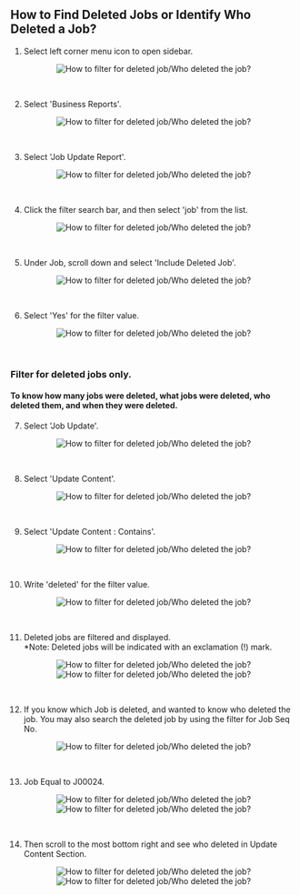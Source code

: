 ## How to Find Deleted Jobs or Identify Who Deleted a Job?

1) Select left corner menu icon to open sidebar. <br>
<p align="center">
         <img src="img2/Filter_Deleted_Job_Step_1.png" alt="How to filter for deleted job/Who deleted the job?">
</p><br>

2) Select 'Business Reports'. <br>
<p align="center">
         <img src="img2/Filter_Deleted_Job_Step_2.png" alt="How to filter for deleted job/Who deleted the job?">
</p><br>

3) Select 'Job Update Report'. <br>
<p align="center">
         <img src="img2/Filter_Deleted_Job_Step_3.png" alt="How to filter for deleted job/Who deleted the job?">
</p><br>

4) Click the filter search bar, and then select 'job' from the list. <br>
<p align="center">
         <img src="img2/Filter_Deleted_Job_Step_4.png" alt="How to filter for deleted job/Who deleted the job?">
</p><br>

5) Under Job, scroll down and select 'Include Deleted Job'. <br>
<p align="center">
         <img src="img2/Filter_Deleted_Job_Step_5.png" alt="How to filter for deleted job/Who deleted the job?">
</p><br>

6) Select 'Yes' for the filter value. <br>
<p align="center">
         <img src="img2/Filter_Deleted_Job_Step_6.png" alt="How to filter for deleted job/Who deleted the job?">
</p><br>

### Filter for deleted jobs only.
#### To know how many jobs were deleted, what jobs were deleted, who deleted them, and when they were deleted. 

7) Select 'Job Update'. <br>
<p align="center">
         <img src="img2/Filter_Deleted_Job_Step_13.png" alt="How to filter for deleted job/Who deleted the job?">
</p><br>

8) Select 'Update Content'. <br>
<p align="center">
         <img src="img2/Filter_Deleted_Job_Step_14.png" alt="How to filter for deleted job/Who deleted the job?">
</p><br>

9) Select 'Update Content : Contains'. <br>
<p align="center">
         <img src="img2/Filter_Deleted_Job_Step_15.png" alt="How to filter for deleted job/Who deleted the job?">
</p><br>

10) Write 'deleted' for the filter value. <br>
<p align="center">
         <img src="img2/Filter_Deleted_Job_Step_16.png" alt="How to filter for deleted job/Who deleted the job?">
</p><br>

11) Deleted jobs are filtered and displayed. <br>
*Note: Deleted jobs will be indicated with an exclamation (!) mark.
<p align="center">
         <img src="img2/Filter_Deleted_Job_Step_17.png" alt="How to filter for deleted job/Who deleted the job?">
         <img src="img2/Filter_Deleted_Job_Step_18.png" alt="How to filter for deleted job/Who deleted the job?">
</p><br>

12) If you know which Job is deleted, and wanted to know who deleted the job. You may also search the deleted job by using the filter for Job Seq No. <br>
<p align="center">
         <img src="img2/Filter_Deleted_Job_Step_7.png" alt="How to filter for deleted job/Who deleted the job?">
</p><br>

13) Job Equal to J00024. <br>
<p align="center">
         <img src="img2/Filter_Deleted_Job_Step_8.png" alt="How to filter for deleted job/Who deleted the job?">
         <img src="img2/Filter_Deleted_Job_Step_9.png" alt="How to filter for deleted job/Who deleted the job?">
</p><br>

14) Then scroll to the most bottom right and see who deleted in Update Content Section. <br>
<p align="center">
         <img src="img2/Filter_Deleted_Job_Step_10.png" alt="How to filter for deleted job/Who deleted the job?">
         <img src="img2/Filter_Deleted_Job_Step_11.png" alt="How to filter for deleted job/Who deleted the job?">
</p><br>
